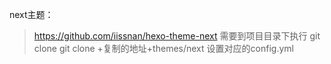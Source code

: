 ﻿﻿﻿﻿﻿next主题：> https://github.com/iissnan/hexo-theme-next> 需要到项目目录下执行 git clone git clone +复制的地址+themes/next> 设置对应的config.yml